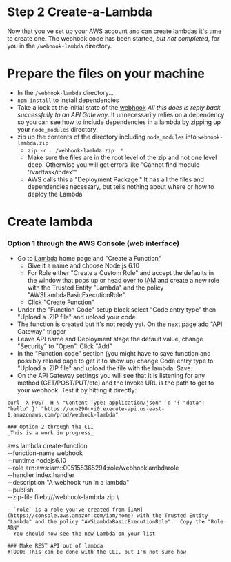 Step 2 Create-a-Lambda
=======================

Now that you've set up your AWS account and can create lambdas it's time to create one.  The webhook code has been started, *but not completed*, for you in the `/webhook-lambda` directory.

# Prepare the files on your machine
- In the `/webhook-lambda` directory...
- `npm install` to install dependencies
- Take a look at the initial state of the [webhook](webhook-lambda/index.js)  *All this does is reply back successfully to an API Gateway*.  It unnecessarily relies on a dependency so you can see how to include dependencies in a lambda by zipping up your `node_modules` directory.
- zip up the contents of the directory including `node_modules` into `webhook-lambda.zip`
  - `zip -r ../webhook-lambda.zip  *`
  - Make sure the files are in the root level of the zip and not one level deep.  Otherwise you will get errors like "Cannot find module '/var/task/index'"
  - AWS calls this a "Deployment Package."  It has all the files and dependencies necessary, but tells nothing about where or how to deploy the Lambda

# Create lambda

### Option 1 through the AWS Console (web interface)
- Go to [Lambda](https://console.aws.amazon.com/lambda/home) home page and "Create a Function"
  - Give it a name and choose Node.js 6.10
  - For Role either "Create a Custom Role" and accept the defaults in the window that pops up or head over to [IAM](https://console.aws.amazon.com/iam/home) and create a new role with the Trusted Entity "Lambda" and the policy "AWSLambdaBasicExecutionRole".
  - Click "Create Function"
- Under the "Function Code" setup block select "Code entry type" then "Upload a .ZIP file" and upload your code.
- The function is created but it's not ready yet. On the next page add "API Gateway" trigger
- Leave API name and Deployment stage the default value, change "Security" to "Open".  Click "Add"
- In the "Function code" section (you might have to save function and possibly reload page to get it to show up) change Code entry type to "Upload a .ZIP file" and upload the file with the lambda.  Save.
- On the API Gateway settings you will see that it is listening for any method (GET/POST/PUT/etc) and the Invoke URL is the path to get to your webhook.  Test it by hitting it directly:
```
curl -X POST -H \ "Content-Type: application/json" -d '{ "data": "hello" }' "https://uco290nvi0.execute-api.us-east-1.amazonaws.com/prod/webhook-lambda"

### Option 2 through the CLI
_This is a work in progress_
```
aws lambda create-function \
 --function-name webhook \
 --runtime nodejs6.10 \
 --role arn:aws:iam::005155365294:role/webhooklambdarole \
 --handler index.handler \
 --description "A webhook run in a lambda" \
 --publish \
 --zip-file fileb://<path-to-your-zip>/webhook-lambda.zip \
```
- `role` is a role you've created from [IAM](https://console.aws.amazon.com/iam/home) with the Trusted Entity "Lambda" and the policy "AWSLambdaBasicExecutionRole".  Copy the "Role ARN"
- You should now see the new Lambda on your list

### Make REST API out of lambda
#TODO: This can be done with the CLI, but I'm not sure how
